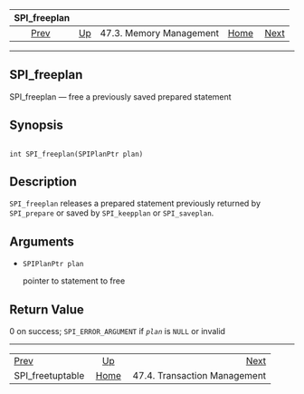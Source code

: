 <!--?xml version="1.0" encoding="UTF-8" standalone="no"?-->

|                      SPI\_freeplan                      |                                                 |                         |                                                       |                                                              |
| :-----------------------------------------------------: | :---------------------------------------------- | :---------------------: | ----------------------------------------------------: | -----------------------------------------------------------: |
| [Prev](spi-spi-freetupletable.html "SPI_freetuptable")  | [Up](spi-memory.html "47.3. Memory Management") | 47.3. Memory Management | [Home](index.html "PostgreSQL 17devel Documentation") |  [Next](spi-transaction.html "47.4. Transaction Management") |

***

## SPI\_freeplan

SPI\_freeplan — free a previously saved prepared statement

## Synopsis

```

int SPI_freeplan(SPIPlanPtr plan)
```

## Description

`SPI_freeplan` releases a prepared statement previously returned by `SPI_prepare` or saved by `SPI_keepplan` or `SPI_saveplan`.

## Arguments

* `SPIPlanPtr plan`

    pointer to statement to free

## Return Value

0 on success; `SPI_ERROR_ARGUMENT` if *`plan`* is `NULL` or invalid

***

|                                                         |                                                       |                                                              |
| :------------------------------------------------------ | :---------------------------------------------------: | -----------------------------------------------------------: |
| [Prev](spi-spi-freetupletable.html "SPI_freetuptable")  |    [Up](spi-memory.html "47.3. Memory Management")    |  [Next](spi-transaction.html "47.4. Transaction Management") |
| SPI\_freetuptable                                       | [Home](index.html "PostgreSQL 17devel Documentation") |                                 47.4. Transaction Management |
